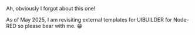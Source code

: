 Ah, obviously I forgot about this one! 

As of May 2025, I am revisiting external templates for UIBUILDER for Node-RED so please bear with me. 😁

